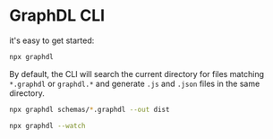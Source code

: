 # GraphDL CLI

it's easy to get started:


```bash
npx graphdl 
```

By default, the CLI will search the current directory for files matching `*.graphdl` or `graphdl.*`  and generate `.js` and `.json` files in the same directory.

```bash
npx graphdl schemas/*.graphdl --out dist
```

```bash
npx graphdl --watch
```

